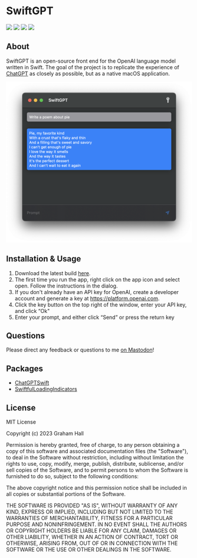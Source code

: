 #  SwiftGPT

![](https://img.shields.io/github/v/release/ghall89/swiftgpt?include_prereleases&style=flat-square)
![](https://img.shields.io/github/license/ghall89/swiftgpt?style=flat-square)
![](https://img.shields.io/github/languages/top/ghall89/swiftgpt?style=flat-square)
![](https://img.shields.io/github/issues/ghall89/swiftgpt?style=flat-square)

## About

SwiftGPT is an open-source front end for the OpenAI language model written in Swift. The goal of the project is to replicate the experience of [ChatGPT](https://chat.openai.com) as closely as possible, but as a native macOS application.

![](./screenshot.png)  

## Installation & Usage

1. Download the latest build [here](https://github.com/ghall89/swiftgpt/releases).
2. The first time you run the app, right click on the app icon and select open. Follow the instructions in the dialog.
3. If you don't already have an API key for OpenAI, create a developer account and generate a key at https://platform.openai.com.
4. Click the key button on the top right of the window, enter your API key, and click “Ok"
5. Enter your prompt, and either click “Send” or press the return key

## Questions

Please direct any feedback or questions to me [on Mastodon](https://home.social/@ghalldev)!

## Packages

- [ChatGPTSwift](https://github.com/alfianlosari/ChatGPTSwift)
- [SwiftfulLoadingIndicators](https://github.com/SwiftfulThinking/SwiftfulLoadingIndicators)

## License

MIT License

Copyright (c) 2023 Graham Hall

Permission is hereby granted, free of charge, to any person obtaining a copy
of this software and associated documentation files (the "Software"), to deal
in the Software without restriction, including without limitation the rights
to use, copy, modify, merge, publish, distribute, sublicense, and/or sell
copies of the Software, and to permit persons to whom the Software is
furnished to do so, subject to the following conditions:

The above copyright notice and this permission notice shall be included in all
copies or substantial portions of the Software.

THE SOFTWARE IS PROVIDED "AS IS", WITHOUT WARRANTY OF ANY KIND, EXPRESS OR
IMPLIED, INCLUDING BUT NOT LIMITED TO THE WARRANTIES OF MERCHANTABILITY,
FITNESS FOR A PARTICULAR PURPOSE AND NONINFRINGEMENT. IN NO EVENT SHALL THE
AUTHORS OR COPYRIGHT HOLDERS BE LIABLE FOR ANY CLAIM, DAMAGES OR OTHER
LIABILITY, WHETHER IN AN ACTION OF CONTRACT, TORT OR OTHERWISE, ARISING FROM,
OUT OF OR IN CONNECTION WITH THE SOFTWARE OR THE USE OR OTHER DEALINGS IN THE
SOFTWARE.

